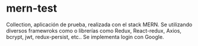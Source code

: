 # mern-test

Collection, aplicación de prueba, realizada con el stack MERN.
Se utilizando diversos framewroks como o librerías como Redux, React-redux, Axios, bcrypt, jwt, redux-persist, etc..
Se implementa login con Google.
